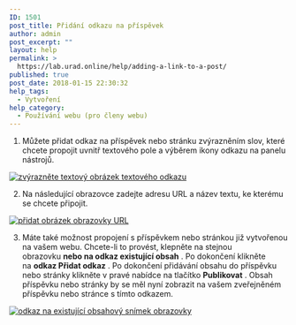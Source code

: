 ```yaml
---
ID: 1501
post_title: Přidání odkazu na příspěvek
author: admin
post_excerpt: ""
layout: help
permalink: >
  https://lab.urad.online/help/adding-a-link-to-a-post/
published: true
post_date: 2018-01-15 22:30:32
help_tags:
  - Vytvoření
help_category:
  - Používání webu (pro členy webu)
---
```

1. Můžete přidat odkaz na příspěvek nebo stránku zvýrazněním slov, které chcete propojit uvnitř textového pole a výběrem ikony odkazu na panelu nástrojů.

<a href="https://lab.urad.online/wp-content/uploads/2012/08/Adding_Links3.png"><img class="alignnone wp-image-3121 size-full" src="https://openlab.citytech.cuny.edu/wp-content/uploads/2012/08/Adding_Links3.png" alt="zvýrazněte textový obrázek textového odkazu" /></a>

2. Na následující obrazovce zadejte adresu URL a název textu, ke kterému se chcete připojit.

<a href="https://lab.urad.online/wp-content/uploads/2012/08/Adding_Links4.png"><img class="alignnone wp-image-3122 size-full" src="https://openlab.citytech.cuny.edu/wp-content/uploads/2012/08/Adding_Links4.png" alt="přidat obrázek obrazovky URL" /></a>

3. Máte také možnost propojení s příspěvkem nebo stránkou již vytvořenou na vašem webu. Chcete-li to provést, klepněte na stejnou obrazovku <strong>nebo na odkaz existující obsah</strong> . Po dokončení klikněte na <strong>odkaz Přidat odkaz</strong> . Po dokončení přidávání obsahu do příspěvku nebo stránky klikněte v pravé nabídce na tlačítko <strong>Publikovat</strong> . Obsah příspěvku nebo stránky by se měl nyní zobrazit na vašem zveřejněném příspěvku nebo stránce s tímto odkazem.

<a href="https://lab.urad.online/wp-content/uploads/2012/08/Adding_Links5.png"><img class="alignnone wp-image-3123 size-full" src="https://openlab.citytech.cuny.edu/wp-content/uploads/2012/08/Adding_Links5.png" alt="odkaz na existující obsahový snímek obrazovky" /></a>